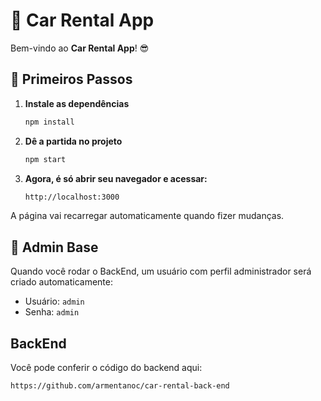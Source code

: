 # 🚗 Car Rental App 

Bem-vindo ao **Car Rental App**! 😎

## 🚀 Primeiros Passos 

1. **Instale as dependências** 

   ```bash
   npm install
   ```

2. **Dê a partida no projeto** 

    ```bash
    npm start
    ```

3. **Agora, é só abrir seu navegador e acessar:**

    ```bash
    http://localhost:3000
    ```

A página vai recarregar automaticamente quando fizer mudanças. 

## 🔑 Admin Base 

Quando você rodar o BackEnd, um usuário com perfil administrador será criado automaticamente:

- Usuário: `admin`
- Senha: `admin`

## BackEnd

Você pode conferir o código do backend aqui:

```bash
https://github.com/armentanoc/car-rental-back-end
```
